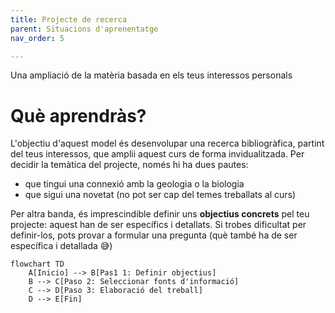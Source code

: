 ```yaml
---
title: Projecte de recerca
parent: Situacions d'aprenentatge
nav_order: 5

---
```

Una ampliació de la matèria basada en els teus interessos personals

# Què aprendràs?
L'objectiu d'aquest model és desenvolupar una recerca bibliogràfica, partint del teus interessos, que amplii aquest curs de forma invidualitzada. Per decidir la temàtica del projecte, només hi ha dues pautes:
- que tingui una connexió amb la geologia o la biologia
- que sigui una novetat (no pot ser cap del temes treballats al curs)

Per altra banda, és imprescindible definir uns **objectius concrets** pel teu projecte: aquest han de ser específics i detallats. Si trobes dificultat per definir-los, pots provar a formular una pregunta (què també ha de ser específica i detallada 😅)

```mermaid
flowchart TD
    A[Inicio] --> B[Pas1 1: Definir objectius]
    B --> C[Paso 2: Seleccionar fonts d'informació]
    C --> D[Paso 3: Elaboració del treball]
    D --> E[Fin]
```
